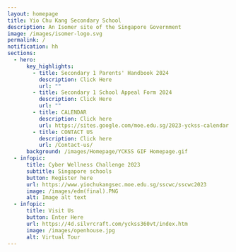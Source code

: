 ```yaml
---
layout: homepage
title: Yio Chu Kang Secondary School
description: An Isomer site of the Singapore Government
image: /images/isomer-logo.svg
permalink: /
notification: hh
sections:
  - hero:
      key_highlights:
        - title: Secondary 1 Parents' Handbook 2024
          description: Click Here
          url: ""
        - title: Secondary 1 School Appeal Form 2024
          description: Click Here
          url: ""
        - title: CALENDAR
          description: Click here
          url: https://sites.google.com/moe.edu.sg/2023-yckss-calendar
        - title: CONTACT US
          description: Click here
          url: /Contact-us/
      background: /images/Homepage/YCKSS GIF Homepage.gif
  - infopic:
      title: Cyber Wellness Challenge 2023
      subtitle: Singapore schools
      button: Register here
      url: https://www.yiochukangsec.moe.edu.sg/sscwc/sscwc2023
      image: /images/edm(final).PNG
      alt: Image alt text
  - infopic:
      title: Visit Us
      button: Enter Here
      url: https://4d.silvrcraft.com/yckss360vt/index.htm
      image: /images/openhouse.jpg
      alt: Virtual Tour
---
```

